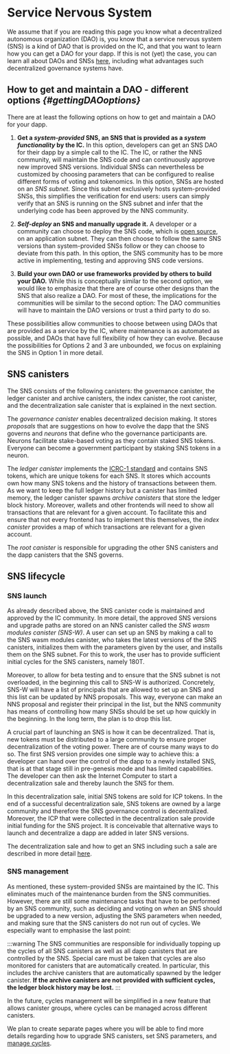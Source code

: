 # Service Nervous System

We assume that if you are reading this page you know what a 
decentralized autonomous organization (DAO) is, 
you know that a service nervous system (SNS) is a kind of DAO that is
provided on the IC, and that you want to learn how you can get a DAO
for your dapp. 
If this is not (yet) the case, you can learn all about DAOs and SNSs
[here](../../../tokenomics/sns/sns-intro-tokens.md),
including what advantages such decentralized governance systems have.

## How to get and maintain a DAO - different options _{#gettingDAOoptions}_

There are at least the following options on how to get and maintain a DAO for
your dapp.

1) **Get a _system-provided_ SNS, an SNS that is provided as a _system functionality_ by the IC.**
   In this option, developers can get an SNS DAO for their dapp by a simple call
   to the IC. The IC, or rather the NNS community, will maintain the SNS code and can
   continuously approve new improved SNS versions.
   Individual SNSs can nevertheless be customized by choosing parameters that
   can be configured to realise different forms of voting and tokenomics.
   In this option, SNSs are hosted on an _SNS subnet_. Since this subnet exclusively hosts
   system-provided SNSs, this simplifies the verification
   for end users: users can simply verify that an SNS
   is running on the SNS subnet and infer that the underlying code has been approved
   by the NNS community.
   
<!-- An SNS is a DAO that is realized by a set of  [canister smart contracts](../../../references/ic-interface-spec.md#overview_of_the_internet_computer).
In general, installing and maintaining multiple canisters that must be compatible with
each other is not a simple task.
On upgrading each of the canisters one has to be careful not to break any functionality
and it has to be guaranteed that a new, upgraded version of one canister is still
compatible with the other SNS canisters.
Therefore, to reduce the work for projects, projects can get an SNS that is provided and 
automatically maintained by the IC.
Concretely, upgrades from one SNS deployment to the next are provided, tested, 
and approved, called _blessed_, by the IC community (through NNS proposals).
The individual projects then simply have to trigger an upgrade of their SNS to the
next blessed version. -->

2) **_Self-deploy_ an SNS and manually upgrade it.**
   A developer or a community can choose to deploy the SNS code, which is
   [open source](https://github.com/dfinity/ic/tree/master/rs/sns), on an 
   application subnet. They can then choose to follow the same SNS versions than
   system-provided SNSs follow or they can choose to deviate from this path.
   In this option, the SNS community has to be more active in 
   implementing, testing and approving SNS code versions.

3) **Build your own DAO or use frameworks provided by others to build your DAO.**
   While this is conceptually similar to the second option, we would like to emphasize
   that there are of course other designs than the SNS that also realize a DAO.
   For most of these, the implications for the communities will be similar to the
   second option: The DAO communities will have to maintain the DAO versions or trust
   a third party to do so.

These possibilities allow communities to choose between using DAOs that are provided
as a service by the IC, where maintenance is as automated as possible, and DAOs
that have full flexibility of how they can evolve. Because the possibilities for
Options 2 and 3 are unbounded, we focus on explaining the SNS in Option 1 in
more detail.

## SNS canisters
The SNS consists of the following canisters: 
the governance canister, 
the ledger canister and archive canisters,
the index canister, 
the root canister, and 
the decentralization sale canister that is explained in the next
section.

The _governance canister_ enables decentralized decision making.
It stores _proposals_ that are suggestions on how to
evolve the dapp that the SNS governs and _neurons_ that define who the governance
participants are. Neurons facilitate stake-based voting as they contain staked SNS tokens.
Everyone can become a government participant by staking SNS tokens in a neuron.

The _ledger canister_ implements the 
[ICRC-1 standard](https://github.com/dfinity/ICRC-1)
and contains SNS tokens, which are unique tokens for each SNS.
It stores which accounts own how many SNS tokens and the history of transactions 
between them. 
As we want to keep the full ledger history but a canister has limited
memory, the ledger canister spawns _archive canisters_ that store the ledger block history. 
Moreover, wallets and other frontends will need to show all transactions that are
relevant for a given account.
To facilitate this and ensure that not every frontend has to implement this themselves,
the _index canister_ provides a map of which transactions are relevant for a given account.

The _root canister_ is responsible for upgrading the other SNS canisters
and the dapp canisters that the SNS governs.

## SNS lifecycle
### SNS launch
As already described above, the SNS canister code is maintained and approved by the IC community.
In more detail, the approved SNS versions and upgrade paths are stored on an NNS canister
called the _SNS wasm modules canister (SNS-W)_.
A user can set up an SNS by making a call to the SNS wasm modules canister, who takes the
latest versions of the SNS canisters, initializes them with
the parameters given by the user, and installs them on the SNS subnet.
For this to work, the user has to provide sufficient initial cycles for the SNS canisters,
namely 180T.

Moreover, to allow for beta testing and to ensure that the SNS subnet is not
overloaded, in the beginning this call to SNS-W is authorized.
Concretely, SNS-W will have a list of principals that are allowed to set up an SNS and this
list can be updated by NNS proposals. This way, everyone can make an NNS proposal and
register their principal in the list, but the NNS community has means of controlling how many SNSs
should be set up how quickly in the beginning.
In the long term, the plan is to drop this list.

A crucial part of launching an SNS is how it can be decentralized. 
That is, new tokens must be distributed to a large community to ensure
proper decentralization of the voting power. There are of course many ways to do so.
The first SNS version provides one simple way to achieve this:
a developer can hand over the control of the dapp to a newly 
installed SNS, that is at that stage still in pre-genesis mode
and has limited capabilities. The developer can then ask the
Internet Computer to start a decentralization sale and thereby
launch the SNS for them.

In this decentralization sale, initial SNS tokens are sold for ICP tokens.
In the end of a successful decentralization sale, SNS tokens are owned by a large
community and therefore the SNS governance control is decentralized.
Moreover, the ICP that were collected in the decentralization sale provide initial
funding for the SNS project.
It is conceivable that alternative ways to launch and decentralize a dapp are
added in later SNS versions.

The decentralization sale and how to get an SNS including such a sale
are described in more detail [here](./get-sns/get-sns-intro.md).

### SNS management
As mentioned, these system-provided SNSs are maintained by the IC.
This eliminates much of the maintenance burden from the SNS communities.
However, there are still some maintenance tasks that have to be performed by an
SNS community, such as deciding and voting on _when_ an SNS should be upgraded
to a new version, adjusting the SNS parameters when needed, and making
sure that the SNS canisters do not run out of cycles.
We especially want to emphasise the last point: 

:::warning
The SNS communities are responsible for individually topping up the cycles of
all SNS canisters as well as all dapp canisters that are controlled by the SNS.
Special care must be taken that cycles are also monitored for canisters that
are automatically created. In particular, this includes the archive canisters
that are automatically spawned by the ledger canister.
**If the archive canisters are not provided
with sufficient cycles, the ledger block history may be lost.**
:::

In the future, cycles management will be simplified in a new feature that 
allows canister groups, where cycles can be managed across different canisters.

We plan to create separate pages where you will be able to
find more details regarding <!--[how 
to upgrade SNS canisters](./managing-sns/upgradeSNS.md),
[set SNS parameters](./managing-sns/nervous-system-parameters.md),-->
how to upgrade SNS canisters, set SNS parameters,
and [manage cycles](./managing-sns/cycles-usage.md).
